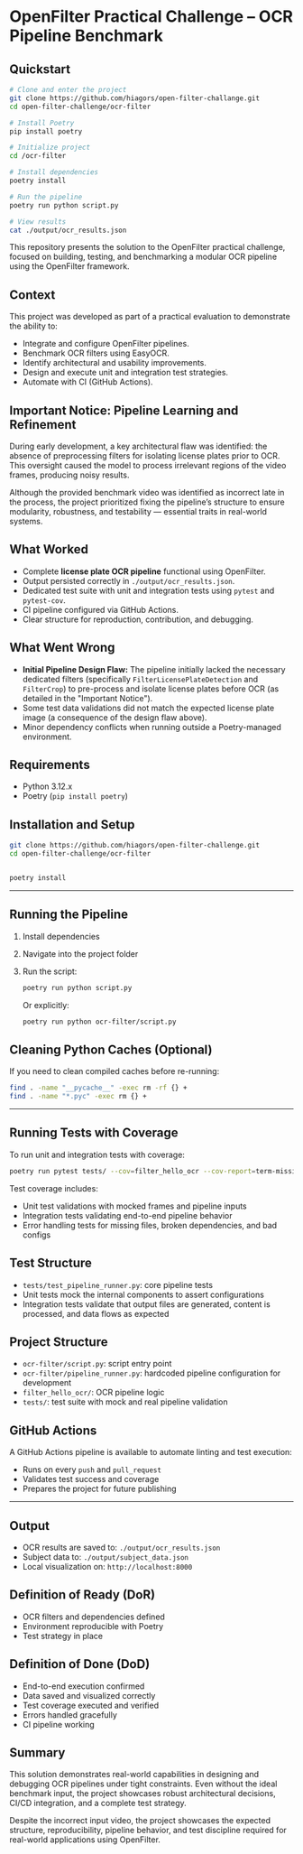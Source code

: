 
# OpenFilter Practical Challenge – OCR Pipeline Benchmark

## Quickstart

```bash
# Clone and enter the project
git clone https://github.com/hiagors/open-filter-challange.git
cd open-filter-challenge/ocr-filter

# Install Poetry
pip install poetry

# Initialize project
cd /ocr-filter

# Install dependencies
poetry install

# Run the pipeline
poetry run python script.py

# View results
cat ./output/ocr_results.json
```

This repository presents the solution to the OpenFilter practical challenge, focused on building, testing, and benchmarking a modular OCR pipeline using the OpenFilter framework.

## Context

This project was developed as part of a practical evaluation to demonstrate the ability to:

- Integrate and configure OpenFilter pipelines.
- Benchmark OCR filters using EasyOCR.
- Identify architectural and usability improvements.
- Design and execute unit and integration test strategies.
- Automate with CI (GitHub Actions).

## Important Notice: Pipeline Learning and Refinement

During early development, a key architectural flaw was identified: the absence of preprocessing filters for isolating license plates prior to OCR. This oversight caused the model to process irrelevant regions of the video frames, producing noisy results.

Although the provided benchmark video was identified as incorrect late in the process, the project prioritized fixing the pipeline’s structure to ensure modularity, robustness, and testability — essential traits in real-world systems.

## What Worked

- Complete **license plate OCR pipeline** functional using OpenFilter.
- Output persisted correctly in `./output/ocr_results.json`.
- Dedicated test suite with unit and integration tests using `pytest` and `pytest-cov`.
- CI pipeline configured via GitHub Actions.
- Clear structure for reproduction, contribution, and debugging.

## What Went Wrong

- **Initial Pipeline Design Flaw:** The pipeline initially lacked the necessary dedicated filters (specifically `FilterLicensePlateDetection` and `FilterCrop`) to pre-process and isolate license plates before OCR (as detailed in the "Important Notice").
- Some test data validations did not match the expected license plate image (a consequence of the design flaw above).
- Minor dependency conflicts when running outside a Poetry-managed environment.


## Requirements

- Python 3.12.x
- Poetry (`pip install poetry`)


## Installation and Setup

```bash
git clone https://github.com/hiagors/open-filter-challenge.git
cd open-filter-challenge/ocr-filter


poetry install

```

---

## Running the Pipeline

1. Install dependencies
2. Navigate into the project folder
3. Run the script:

   ```bash
   poetry run python script.py
   ```

   Or explicitly:

   ```bash
   poetry run python ocr-filter/script.py
   ```

## Cleaning Python Caches (Optional)

If you need to clean compiled caches before re-running:

```bash
find . -name "__pycache__" -exec rm -rf {} +
find . -name "*.pyc" -exec rm {} +
```

---

## Running Tests with Coverage

To run unit and integration tests with coverage:

```bash
poetry run pytest tests/ --cov=filter_hello_ocr --cov-report=term-missing
```

Test coverage includes:

- Unit test validations with mocked frames and pipeline inputs
- Integration tests validating end-to-end pipeline behavior
- Error handling tests for missing files, broken dependencies, and bad configs


## Test Structure

- `tests/test_pipeline_runner.py`: core pipeline tests
- Unit tests mock the internal components to assert configurations
- Integration tests validate that output files are generated, content is processed, and data flows as expected



## Project Structure

- `ocr-filter/script.py`: script entry point
- `ocr-filter/pipeline_runner.py`: hardcoded pipeline configuration for development
- `filter_hello_ocr/`: OCR pipeline logic
- `tests/`: test suite with mock and real pipeline validation



## GitHub Actions

A GitHub Actions pipeline is available to automate linting and test execution:

- Runs on every `push` and `pull_request`
- Validates test success and coverage
- Prepares the project for future publishing

---

## Output

- OCR results are saved to: `./output/ocr_results.json`
- Subject data to: `./output/subject_data.json`
- Local visualization on: `http://localhost:8000`


## Definition of Ready (DoR)

- OCR filters and dependencies defined
- Environment reproducible with Poetry
- Test strategy in place


## Definition of Done (DoD)

- End-to-end execution confirmed
- Data saved and visualized correctly
- Test coverage executed and verified
- Errors handled gracefully
- CI pipeline working

## Summary

This solution demonstrates real-world capabilities in designing and debugging OCR pipelines under tight constraints. Even without the ideal benchmark input, the project showcases robust architectural decisions, CI/CD integration, and a complete test strategy.

Despite the incorrect input video, the project showcases the expected structure, reproducibility, pipeline behavior, and test discipline required for real-world applications using OpenFilter.
